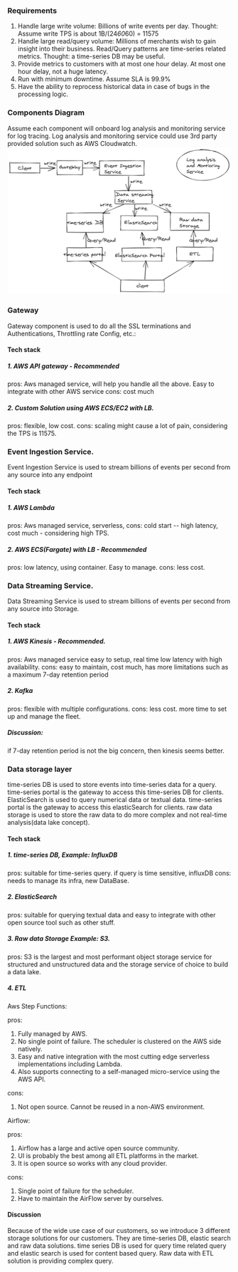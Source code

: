 ### Requirements

1. Handle large write volume: Billions of write events per day.
   Thought: Assume write TPS is about 1B/(24*60*60) = 11575 
2. Handle large read/query volume: Millions of merchants wish to gain insight into their business. 
   Read/Query patterns are time-series related metrics.
   Thought: a time-series DB may be useful.
3. Provide metrics to customers with at most one hour delay.
   At most one hour delay, not a huge latency.
4. Run with minimum downtime.
   Assume SLA is 99.9%
5. Have the ability to reprocess historical data in case of bugs in the processing logic.

### Components Diagram
Assume each component will onboard log analysis and monitoring service for log tracing.
Log analysis and monitoring service could use 3rd party provided solution such as AWS Cloudwatch.
![Screenshot](diagram.png)


### Gateway
Gateway component is used to do all the SSL terminations and Authentications, Throttling rate Config, etc.:
#### Tech stack
##### 1. AWS API gateway - Recommended
pros: Aws managed service, will help you handle all the above. Easy to integrate with other AWS service
cons: cost much
##### 2. Custom Solution using AWS ECS/EC2 with LB.
pros: flexible, low cost.
cons: scaling might cause a lot of pain, considering the TPS is 11575.


### Event Ingestion Service.
Event Ingestion Service is used to stream billions of events per second from any source into any endpoint
#### Tech stack
##### 1. AWS Lambda
pros: Aws managed service, serverless,
cons: cold start -- high latency, cost much - considering high TPS.
##### 2. AWS ECS(Fargate) with LB - Recommended
pros: low latency, using container. Easy to manage.
cons: less cost.

### Data Streaming Service.
Data Streaming Service is used to stream billions of events per second from any source into Storage.
#### Tech stack
##### 1. AWS Kinesis - Recommended.
pros: Aws managed service easy to setup, real time low latency with high availability.
cons: easy to maintain, cost much, has more limitations such as a maximum 7-day retention period
##### 2. Kafka
pros: flexible with multiple configurations.
cons: less cost. more time to set up and manage the fleet.
##### Discussion:
if 7-day retention period is not the big concern, then kinesis seems better.

### Data storage layer
time-series DB is used to store events into time-series data for a query. 
time-series portal is the gateway to access this time-series DB for clients.
ElasticSearch is used to query numerical data or textual data.
time-series portal is the gateway to access this elasticSearch for clients.
raw data storage is used to store the raw data to do more complex and not real-time analysis(data lake concept).
#### Tech stack
##### 1. time-series DB, Example: InfluxDB
pros: suitable for time-series query. if query is time sensitive, influxDB
cons: needs to manage its infra, new DataBase.
##### 2. ElasticSearch
pros: suitable for querying textual data and easy to integrate with other open source tool such as other stuff.
##### 3. Raw data Storage Example: S3.
pros: S3 is the largest and most performant object storage service for structured and unstructured data and the storage service of choice to build a data lake.
##### 4. ETL
Aws Step Functions:

pros:

1. Fully managed by AWS.
2. No single point of failure. The scheduler is clustered on the AWS side natively.
3. Easy and native integration with the most cutting edge serverless implementations including Lambda.
4. Also supports connecting to a self-managed micro-service using the AWS API.

cons:
1. Not open source. Cannot be reused in a non-AWS environment.

Airflow:

pros:
1. Airflow has a large and active open source community.
2. UI is probably the best among all ETL platforms in the market.
3. It is open source so works with any cloud provider.

cons:
1.  Single point of failure for the scheduler.
2.  Have to maintain the AirFlow server by ourselves.

#### Discussion
Because of the wide use case of our customers, so we introduce 3 different storage solutions for our customers. 
They are time-series DB, elastic search and raw data solutions. time series DB is used for query time related query and elastic search is used for content based query. Raw data with ETL solution is providing complex query.